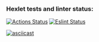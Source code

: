 ### Hexlet tests and linter status:
[![Actions Status](https://github.com/tracktor-git/frontend-project-46/workflows/hexlet-check/badge.svg)](https://github.com/tracktor-git/frontend-project-46/actions)
[![Eslint Status](https://github.com/tracktor-git/frontend-project-46/workflows/lint/badge.svg)](https://github.com/tracktor-git/frontend-project-46/actions)

[![asciicast](https://asciinema.org/a/MkjoU7QitfML0UVkOhq4msxPj.svg)](https://asciinema.org/a/MkjoU7QitfML0UVkOhq4msxPj)